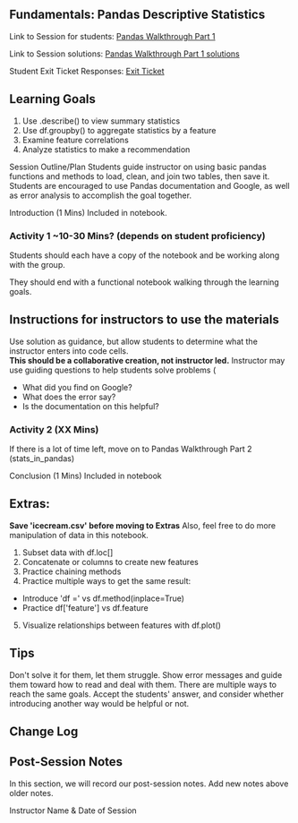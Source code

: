 ## Fundamentals: Pandas Descriptive Statistics

Link to Session for students: [Pandas Walkthrough Part 1](https://github.com/Caellwyn/FLEX-Sessions/blob/main/Fundamentals/Pandas/pandas_lesson.ipynb)

Link to Session solutions: [Pandas Walkthrough Part 1 solutions](https://github.com/Caellwyn/FLEX-Sessions/blob/main/Fundamentals/Pandas/solution_pandas_lesson.ipynb)

Student Exit Ticket Responses: [Exit Ticket](https://docs.google.com/forms/d/13P2ejmLjOLNykDZxP3hDpYM-RxwZZytCB_l_Girynqs/edit?usp=sharing)

## Learning Goals
1. Use .describe() to view summary statistics
2. Use df.groupby() to aggregate statistics by a feature
3. Examine feature correlations
4. Analyze statistics to make a recommendation

Session Outline/Plan
Students guide instructor on using basic pandas functions and methods to load, clean, and join two tables, then save it.
Students are encouraged to use Pandas documentation and Google, as well as error analysis to accomplish the goal together.

Introduction (1 Mins)
Included in notebook.

### Activity 1 ~10-30 Mins? (depends on student proficiency)

Students should each have a copy of the notebook and be working along with the group.  

They should end with a functional notebook walking through the learning goals.  

## Instructions for instructors to use the materials

Use solution as guidance, but allow students to determine what the instructor enters into code cells.  
**This should be a collaborative creation, not instructor led.**
Instructor may use guiding questions to help students solve problems (

* What did you find on Google?
* What does the error say?
* Is the documentation on this helpful?

### Activity 2 (XX Mins)

If there is a lot of time left, move on to Pandas Walkthrough Part 2 (stats_in_pandas)

Conclusion (1 Mins)
Included in notebook

## Extras: 
**Save 'icecream.csv' before moving to Extras**
Also, feel free to do more manipulation of data in this notebook.

1. Subset data with df.loc[]
2. Concatenate or columns to create new features
3. Practice chaining methods
4. Practice multiple ways to get the same result:
  - Introduce 'df =' vs df.method(inplace=True)
  - Practice df['feature'] vs df.feature
5. Visualize relationships between features with df.plot()


## Tips
Don't solve it for them, let them struggle.  Show error messages and guide them toward how to read and deal with them.
There are multiple ways to reach the same goals.  Accept the students' answer, and consider whether introducing another way would be helpful or not.

## Change Log

## Post-Session Notes
In this section, we will record our post-session notes. Add new notes above older notes.

Instructor Name & Date of Session
